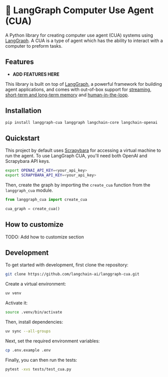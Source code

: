# 🤖 LangGraph Computer Use Agent (CUA)

A Python library for creating computer use agent (CUA) systems using [LangGraph](https://github.com/langchain-ai/langgraph). A CUA is a type of agent which has the ability to interact with a computer to preform tasks.

## Features

- **ADD FEATURES HERE**

This library is built on top of [LangGraph](https://github.com/langchain-ai/langgraph), a powerful framework for building agent applications, and comes with out-of-box support for [streaming](https://langchain-ai.github.io/langgraph/how-tos/#streaming), [short-term and long-term memory](https://langchain-ai.github.io/langgraph/concepts/memory/) and [human-in-the-loop](https://langchain-ai.github.io/langgraph/concepts/human_in_the_loop/).

## Installation

```bash
pip install langgraph-cua langgraph langchain-core langchain-openai
```

## Quickstart

This project by default uses [Scrapybara](https://scrapybara.com/) for accessing a virtual machine to run the agent. To use LangGraph CUA, you'll need both OpenAI and Scrapybara API keys.

```bash
export OPENAI_API_KEY=<your_api_key>
export SCRAPYBARA_API_KEY=<your_api_key>
```

Then, create the graph by importing the `create_cua` function from the `langgraph_cua` module.

```python
from langgraph_cua import create_cua

cua_graph = create_cua()
```

## How to customize

TODO: Add how to customize section

## Development

To get started with development, first clone the repository:

```bash
git clone https://github.com/langchain-ai/langgraph-cua.git
```

Create a virtual environment:

```bash
uv venv
```

Activate it:

```bash
source .venv/bin/activate
```

Then, install dependencies:

```bash
uv sync --all-groups
```

Next, set the required environment variables:

```bash
cp .env.example .env
```

Finally, you can then run the tests:

```bash
pytest -xvs tests/test_cua.py
```
